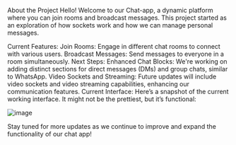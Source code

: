 About the Project
Hello! Welcome to our Chat-app, a dynamic platform where you can join rooms and broadcast messages. This project started as an exploration of how sockets work and how we can manage personal messages.

Current Features:
Join Rooms: Engage in different chat rooms to connect with various users.
Broadcast Messages: Send messages to everyone in a room simultaneously.
Next Steps:
Enhanced Chat Blocks: We're working on adding distinct sections for direct messages (DMs) and group chats, similar to WhatsApp.
Video Sockets and Streaming: Future updates will include video sockets and video streaming capabilities, enhancing our communication features.
Current Interface:
Here’s a snapshot of the current working interface. It might not be the prettiest, but it’s functional:

![image](https://github.com/user-attachments/assets/bff3830f-3dec-4970-b5d4-056470c69442)


Stay tuned for more updates as we continue to improve and expand the functionality of our chat app!


